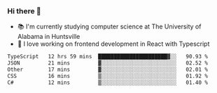 ### Hi there 👋

- 📚 I'm currently studying computer science at The University of Alabama in Huntsville
- 🔭 I love working on frontend development in React with Typescript

<!--[![wakatime](https://wakatime.com/badge/user/b5c44ac9-032b-4e67-a6d5-1044b80d90bd.svg)](https://wakatime.com/@b5c44ac9-032b-4e67-a6d5-1044b80d90bd)-->

<!--START_SECTION:waka-->

```txt
TypeScript   12 hrs 59 mins  ██████████████████████▓░░   90.93 %
JSON         21 mins         ▓░░░░░░░░░░░░░░░░░░░░░░░░   02.52 %
Other        17 mins         ▓░░░░░░░░░░░░░░░░░░░░░░░░   02.01 %
CSS          16 mins         ▒░░░░░░░░░░░░░░░░░░░░░░░░   01.92 %
C#           12 mins         ▒░░░░░░░░░░░░░░░░░░░░░░░░   01.40 %
```

<!--END_SECTION:waka-->

<!--
**salsajeries/salsajeries** is a ✨ _special_ ✨ repository because its `README.md` (this file) appears on your GitHub profile.

Here are some ideas to get you started:

- 🔭 I’m currently working on ...
- 🌱 I’m currently learning ...
- 👯 I’m looking to collaborate on ...
- 🤔 I’m looking for help with ...
- 💬 Ask me about ...
- 📫 How to reach me: ...
- 😄 Pronouns: ...
- ⚡ Fun fact: ...
-->
